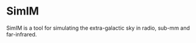 SimIM
=====

SimIM is a tool for simulating the extra-galactic sky in radio, sub-mm and far-infrared.
